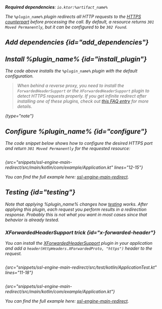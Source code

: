[//]: # (title: HttpsRedirect)

<var name="plugin_name" value="HttpsRedirect"/>
<var name="artifact_name" value="ktor-server-http-redirect"/>

<microformat>
<p>
<b>Required dependencies</b>: <code>io.ktor:%artifact_name%</code>
</p>
<var name="example_name" value="ssl-engine-main-redirect"/>
<include src="lib.xml" include-id="download_example"/>
</microformat>

The `%plugin_name%` plugin redirects all HTTP requests to the [HTTPS counterpart](ssl.md) before processing the call. By default, a resource returns `301 Moved Permanently`, but it can be configured to be `302 Found`.

## Add dependencies {id="add_dependencies"}

<include src="lib.xml" include-id="add_ktor_artifact_intro"/>
<include src="lib.xml" include-id="add_ktor_artifact"/>


## Install %plugin_name% {id="install_plugin"}

<include src="lib.xml" include-id="install_plugin"/>

The code above installs the `%plugin_name%` plugin with the default configuration.

>When behind a reverse proxy, you need to install the `ForwardedHeaderSupport` or the `XForwardedHeaderSupport` plugin to detect HTTPS requests properly. If you get infinite redirect after installing one of these plugins, check out [this FAQ entry](FAQ.xml#infinite-redirect) for more details.
>
{type="note"}

## Configure %plugin_name% {id="configure"}

The code snippet below shows how to configure the desired HTTPS port and return `301 Moved Permanently` for the requested resource:

```kotlin
```
{src="snippets/ssl-engine-main-redirect/src/main/kotlin/com/example/Application.kt" lines="12-15"}

You can find the full example here: [ssl-engine-main-redirect](https://github.com/ktorio/ktor-documentation/tree/%current-branch%/codeSnippets/snippets/ssl-engine-main-redirect).

## Testing {id="testing"}

Note that applying %plugin_name% changes how [testing](Testing.md) works. After applying this plugin, each request you perform results in a redirection response. Probably this is not what you want in most cases since that behavior is already tested.

### XForwardedHeaderSupport trick {id="x-forwarded-header"}

You can install the [XForwardedHeaderSupport](forward-headers.md) plugin in your application and add a `header(HttpHeaders.XForwardedProto, "https")` header to the request.

<tabs>
<tab title="Test">

```kotlin
```
{src="snippets/ssl-engine-main-redirect/src/test/kotlin/ApplicationTest.kt" lines="11-18"}

</tab>

<tab title="Application">

```kotlin
```
{src="snippets/ssl-engine-main-redirect/src/main/kotlin/com/example/Application.kt"}

</tab>
</tabs>

You can find the full example here: [ssl-engine-main-redirect](https://github.com/ktorio/ktor-documentation/tree/%current-branch%/codeSnippets/snippets/ssl-engine-main-redirect).
